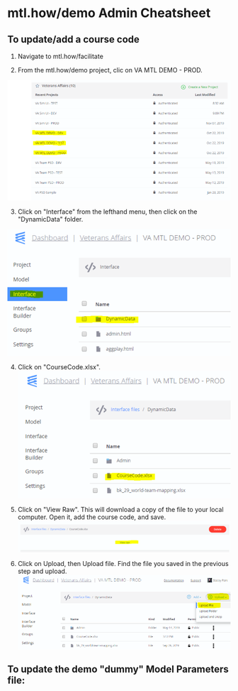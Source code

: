 # mtl.how/demo Admin Cheatsheet

## To update/add a course code

1. Navigate to mtl.how/facilitate

2. From the mtl.how/demo project, clic on VA MTL DEMO - PROD.

![](https://github.com/lzim/teampsd/blob/master/resources/cheatsheets/mtl_how_demo_admin/demo_epicenter_home.PNG)

3. Click on "Interface" from the lefthand menu, then click on the "DynamicData" folder.

![](https://github.com/lzim/teampsd/blob/master/resources/cheatsheets/mtl_how_demo_admin/demo_interface_dynamic_data.PNG)


4. Click on "CourseCode.xlsx". 
![](https://github.com/lzim/teampsd/blob/master/resources/cheatsheets/mtl_how_demo_admin/demo_course_code.PNG)

5. Click on "View Raw". This will download a copy of the file to your local computer. Open it, add the course code, and save.
![](https://github.com/lzim/teampsd/blob/master/resources/cheatsheets/mtl_how_demo_admin/demo_course_code_view_raw.PNG)


6. Click on Upload, then Upload file. Find the file you saved in the previous step and upload.
![](https://github.com/lzim/teampsd/blob/master/resources/cheatsheets/mtl_how_demo_admin/demo_upload_file.PNG)


## To update the demo "dummy" Model Parameters file:




